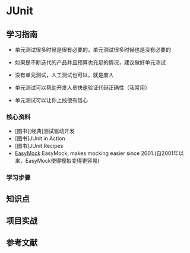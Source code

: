 # JUnit

## 学习指南

* 单元测试很多时候是很有必要的，单元测试很多时候也是没有必要的
* 如果是不断迭代的产品并且预算也充足的情况，建议做好单元测试
* 没有单元测试，人工测试也可以，就是废人

* 单元测试可以帮助开发人员快速验证代码正确性（我常用）
* 单元测试可以让你上线很有信心

### 核心资料

* [图书][经典]测试驱动开发
* [图书]JUnit in Action
* [图书]JUnit Recipes
* [EasyMock](http://easymock.org) EasyMock, makes mocking easier since 2001.(自2001年以来，EasyMock使得模拟变得更容易)

### 学习步骤

## 知识点

## 项目实战

## 参考文献
